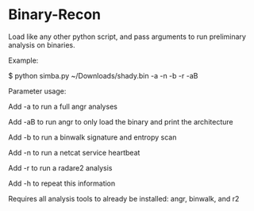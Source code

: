# Binary-Recon

Load like any other python script, and pass arguments to run preliminary analysis on binaries.

Example:

$ python simba.py ~/Downloads/shady.bin -a -n -b -r -aB

Parameter usage:

Add -a to run a full angr analyses

Add -aB to run angr to only load the binary and print the architecture

Add -b to run a binwalk signature and entropy scan

Add -n to run a netcat service heartbeat

Add -r to run a radare2 analysis

Add -h to repeat this information

Requires all analysis tools to already be installed: angr, binwalk, and r2


